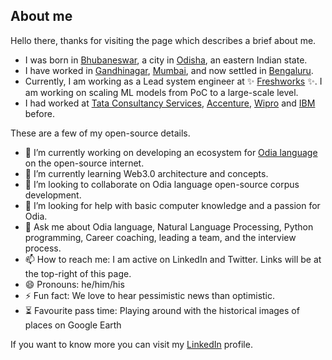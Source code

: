## About me

Hello there, thanks for visiting the page which describes a brief about me.
- I was born in [Bhubaneswar](https://en.wikipedia.org/wiki/Bhubaneswar), a city in [Odisha](https://en.wikipedia.org/wiki/Odisha), an eastern Indian state. 
- I have worked in [Gandhinagar](https://en.wikipedia.org/wiki/Gandhinagar), [Mumbai](https://en.wikipedia.org/wiki/Mumbai), and now settled in [Bengaluru](https://en.wikipedia.org/wiki/Bengaluru).
- Currently, I am working as a Lead system engineer at ✨ [Freshworks](https://www.freshworks.com/) ✨. I am working on scaling ML models from PoC to a large-scale level.  
- I had worked at [Tata Consultancy Services](https://en.wikipedia.org/wiki/Tata_Consultancy_Services), [Accenture](https://en.wikipedia.org/wiki/Accenture), [Wipro](https://en.wikipedia.org/wiki/Wipro) and [IBM](https://en.wikipedia.org/wiki/IBM) before.

These are a few of my open-source details.

- 🔭 I’m currently working on developing an ecosystem for [Odia language](https://en.wikipedia.org/wiki/Odia_language) on the open-source internet.
- 🌱 I’m currently learning Web3.0 architecture and concepts.
- 👯 I’m looking to collaborate on Odia language open-source corpus development.
- 🤔 I’m looking for help with basic computer knowledge and a passion for Odia.
- 💬 Ask me about Odia language, Natural Language Processing, Python programming, Career coaching, leading a team, and the interview process.
- 📫 How to reach me: I am active on LinkedIn and Twitter. Links will be at the top-right of this page.
- 😄 Pronouns: he/him/his
- ⚡ Fun fact: We love to hear pessimistic news than optimistic.
- ⏳ Favourite pass time: Playing around with the historical images of places on Google Earth

If you want to know more you can visit my [LinkedIn](https://www.linkedin.com/in/soumendrak/) profile.

